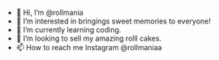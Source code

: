 - 👋 Hi, I’m @rollmania
- 👀 I’m interested in bringings sweet memories to everyone!
- 🌱 I’m currently learning coding.
- 💞️ I’m looking to sell my amazing rolll cakes.
- 📫 How to reach me Instagram @rollmaniaa

<!---
rollmania/rollmania is a ✨ special ✨ repository because its `README.md` (this file) appears on your GitHub profile.
You can click the Preview link to take a look at your changes.
--->
